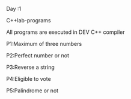 Day :1

C++lab-programs

All programs are executed in DEV C++ compiler

P1:Maximum of three numbers

P2:Perfect number or not

P3:Reverse a string

P4:Eligible to vote

P5:Palindrome or not
